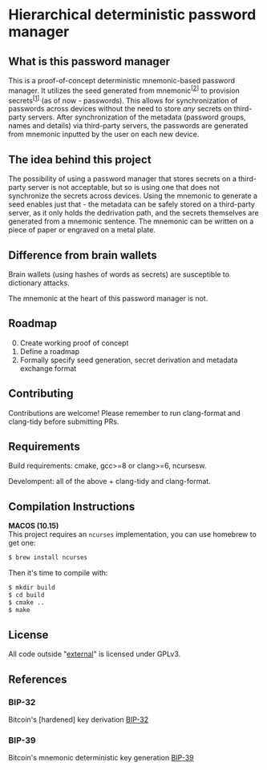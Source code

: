 # Hierarchical deterministic password manager

## What is this password manager

This is a proof-of-concept deterministic mnemonic-based password manager. It utilizes the seed generated from mnemonic<sup>\[[2](#BIP-39)\]</sup> to provision secrets<sup>\[[1](#BIP-32)\]</sup> (as of now - passwords). This allows for synchronization of passwords across devices without the need to store _any_ secrets on third-party servers. After synchronization of the metadata (password groups, names and details) via third-party servers, the passwords are generated from mnemonic inputted by the user on each new device.


## The idea behind this project

The possibility of using a password manager that stores secrets on a third-party server is not acceptable, but so is using one that does not synchronize the secrets across devices. Using the mnemonic to generate a seed enables just that - the metadata can be safely stored on a third-party server, as it only holds the dedrivation path, and the secrets themselves are generated from a mnemonic sentence. The mnemonic can be written on a piece of paper or engraved on a metal plate.


## Difference from brain wallets

Brain wallets (using hashes of words as secrets) are susceptible to dictionary attacks.

The mnemonic at the heart of this password manager is not.


## Roadmap

0. Create working proof of concept
1. Define a roadmap
2. Formally specify seed generation, secret derivation and metadata exchange format


## Contributing

Contributions are welcome! Please remember to run clang-format and clang-tidy before submitting PRs.


## Requirements

Build requirements: cmake, gcc>=8 or clang>=6, ncursesw.

Develompent: all of the above + clang-tidy and clang-format.

## Compilation Instructions

**MACOS (10.15)**  
This project requires an `ncurses` implementation, you can use homebrew to get one:
```bash
$ brew install ncurses
```
Then it's time to compile with:
```bash
$ mkdir build
$ cd build
$ cmake ..
$ make
```

## License

All code outside "[external](external)" is licensed under GPLv3.

## References

### BIP-32
Bitcoin's [hardened] key derivation [BIP-32](https://github.com/bitcoin/bips/blob/master/bip-0032.mediawiki)

### BIP-39
Bitcoin's mnemonic deterministic key generation [BIP-39](https://github.com/bitcoin/bips/blob/master/bip-0039.mediawiki)
